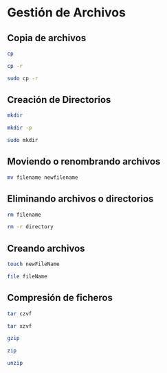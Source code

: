 # Gestión de Archivos
## Copia de archivos

``` bash
cp
```

``` bash
cp -r
```

``` bash
sudo cp -r
```

## Creación de Directorios

``` bash
mkdir
```

``` bash
mkdir -p
```

``` bash
sudo mkdir 
```
## Moviendo o renombrando archivos
``` bash
mv filename newfilename
```

## Eliminando archivos o directorios
``` bash
rm filename
```

``` bash
rm -r directory
```
## Creando archivos
``` bash
touch newFileName
```

``` bash
file fileName
```

## Compresión de ficheros

``` bash
tar czvf
```

``` bash
tar xzvf
```

``` bash
gzip
```

``` bash
zip
```

``` bash
unzip
```
